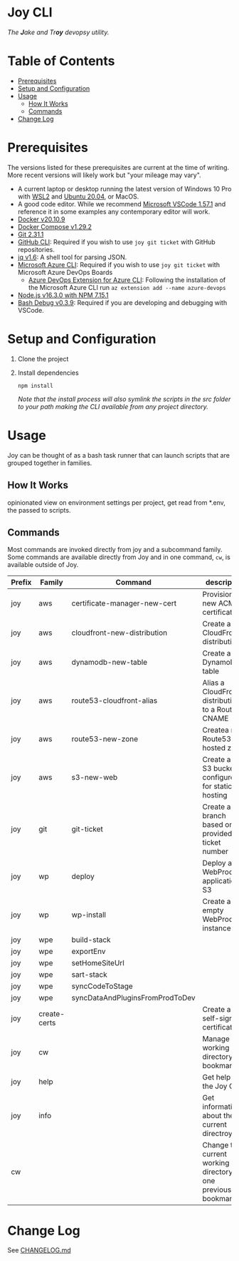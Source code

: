 # Joy CLI <!-- omit in toc -->

_The **J**ake and Tr**oy** devopsy utility._

# Table of Contents <!-- omit in toc -->

- [Prerequisites](#prerequisites)
- [Setup and Configuration](#setup-and-configuration)
- [Usage](#usage)
  - [How It Works](#how-it-works)
  - [Commands](#commands)
- [Change Log](#change-log)

# Prerequisites

The versions listed for these prerequisites are current at the time of writing. More recent versions will likely work but "your mileage may vary".

- A current laptop or desktop running the latest version of Windows 10 Pro with [WSL2](https://www.omgubuntu.co.uk/how-to-install-wsl2-on-windows-10) and [Ubuntu 20.04](https://www.microsoft.com/en-gb/p/ubuntu-2004-lts/9n6svws3rx71), or MacOS.
- A good code editor. While we recommend [Microsoft VSCode 1.57.1](https://code.visualstudio.com/download) and reference it in some examples any contemporary editor will work.
- [Docker v20.10.9](https://docs.docker.com/get-docker/)
- [Docker Compose v1.29.2](https://docs.docker.com/compose/install/)
- [Git 2.31.1](https://git-scm.com/downloads)
- [GitHub CLI](https://github.com/cli/cli): Required if you wish to use `joy git ticket` with GitHub repositories.
- [jq v1.6](https://stedolan.github.io/jq/): A shell tool for parsing JSON.
- [Microsoft Azure CLI](https://docs.microsoft.com/en-us/cli/azure/install-azure-cli): Required if you wish to use `joy git ticket` with Microsoft Azure DevOps Boards
  - [Azure DevOps Extension for Azure CLI](https://github.com/Azure/azure-devops-cli-extension): Following the installation of the Microsoft Azure CLI run `az extension add --name azure-devops`
- [Node.js v16.3.0 with NPM 7.15.1](https://nodejs.org/en/download/)
- [Bash Debug v0.3.9](https://marketplace.visualstudio.com/items?itemName=rogalmic.bash-debug): Required if you are developing and debugging with VSCode.

# Setup and Configuration

1. Clone the project
2. Install dependencies

    `npm install`

    _Note that the install process will also symlink the scripts in the src folder to your path making the CLI available from any project directory._

# Usage

Joy can be thought of as a bash task runner that can launch scripts that are grouped together in families.

## How It Works

opinionated view on environment settings per project, get read from *.env, the passed to scripts.

## Commands

Most commands are invoked directly from joy and a subcommand family. Some commands are available directly from Joy and in one command, `cw`, is available outside of Joy.

| Prefix | Family       | Command                         | description                                                       |
| ------ | ------------ | ------------------------------- | ----------------------------------------------------------------- |
| joy    | aws          | certificate-manager-new-cert    | Provision new ACM certificates                                    |
| joy    | aws          | cloudfront-new-distribution     | Create a new CloudFront distribution                              |
| joy    | aws          | dynamodb-new-table              | Create a new DynamoDB table                                       |
| joy    | aws          | route53-cloudfront-alias        | Alias a CloudFront distribution to a Route53 CNAME                |
| joy    | aws          | route53-new-zone                | Createa  new Route53 hosted zone                                  |
| joy    | aws          | s3-new-web                      | Create a new S3 bucket configured for static web hosting          |
| joy    | git          | git-ticket                      | Create a new branch based on the provided ticket number           |
| joy    | wp           | deploy                          | Deploy a WebProducer application to S3                            |
| joy    | wp           | wp-install                      | Create a new empty WebProducer instance                           |
| joy    | wpe          | build-stack                     |                                                                   |
| joy    | wpe          | exportEnv                       |                                                                   |
| joy    | wpe          | setHomeSiteUrl                  |                                                                   |
| joy    | wpe          | sart-stack                      |                                                                   |
| joy    | wpe          | syncCodeToStage                 |                                                                   |
| joy    | wpe          | syncDataAndPluginsFromProdToDev |                                                                   |
| joy    | create-certs |                                 | Create a new self-signed certificate                              |
| joy    | cw           |                                 | Manage working directory bookmarks                                |
| joy    | help         |                                 | Get help for the Joy CLI                                          |
| joy    | info         |                                 | Get information about the current directroy                       |
| cw     |              |                                 | Change the current working directory to one previously bookmarked |

# Change Log

See [CHANGELOG.md](CHANGELOG.md)
